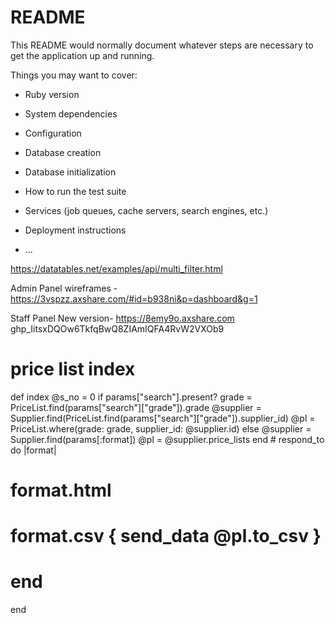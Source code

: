 # README

This README would normally document whatever steps are necessary to get the
application up and running.

Things you may want to cover:

* Ruby version

* System dependencies

* Configuration

* Database creation

* Database initialization

* How to run the test suite

* Services (job queues, cache servers, search engines, etc.)

* Deployment instructions

* ...

https://datatables.net/examples/api/multi_filter.html

Admin Panel wireframes - https://3vspzz.axshare.com/#id=b938ni&p=dashboard&g=1

Staff Panel New version- https://8emy9o.axshare.com
 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

# price list index
def index
  	@s_no = 0
    if params["search"].present?
      grade = PriceList.find(params["search"]["grade"]).grade
      @supplier = Supplier.find(PriceList.find(params["search"]["grade"]).supplier_id)
      @pl = PriceList.where(grade: grade, supplier_id: @supplier.id)
    else
      @supplier = Supplier.find(params[:format])
  	  @pl = @supplier.price_lists
  	end
  	# respond_to do |format|
   #    format.html
   #    format.csv { send_data @pl.to_csv }
   #  end
  end